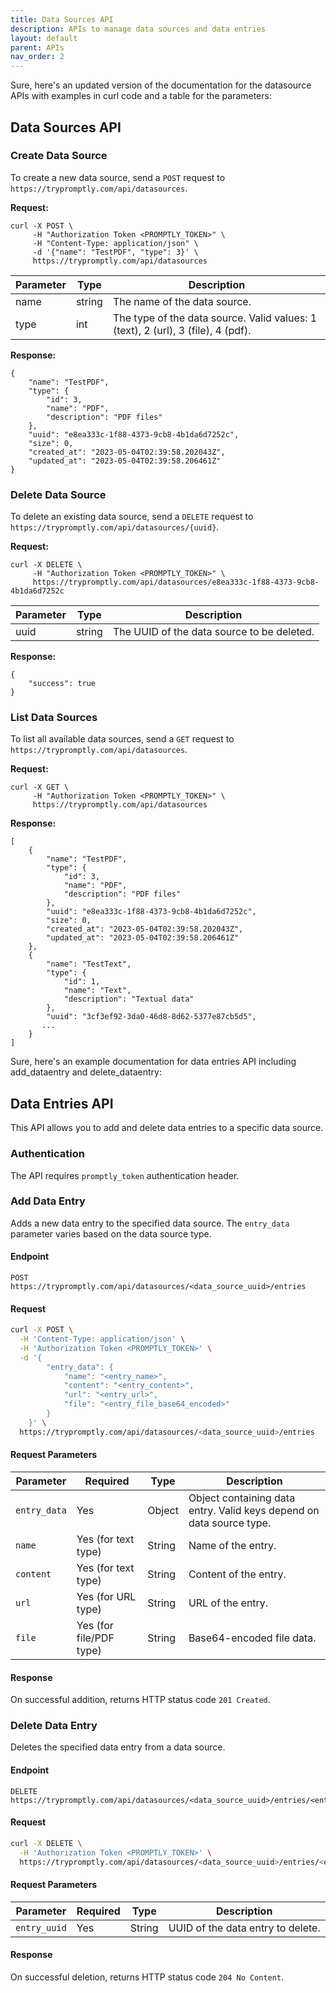 ```yaml
---
title: Data Sources API
description: APIs to manage data sources and data entries
layout: default
parent: APIs
nav_order: 2
---
```


Sure, here's an updated version of the documentation for the datasource APIs with examples in curl code and a table for the parameters:

## Data Sources API

### Create Data Source

To create a new data source, send a `POST` request to `https://trypromptly.com/api/datasources`.

**Request:**
```curl
curl -X POST \
     -H "Authorization Token <PROMPTLY_TOKEN>" \
     -H "Content-Type: application/json" \
     -d '{"name": "TestPDF", "type": 3}' \
     https://trypromptly.com/api/datasources
```

| Parameter | Type   | Description               |
| --------- | ------ | ------------------------- |
| name      | string | The name of the data source.|
| type      | int    | The type of the data source. Valid values: 1 (text), 2 (url), 3 (file), 4 (pdf). |

**Response:**

```
{
    "name": "TestPDF",
    "type": {
        "id": 3,
        "name": "PDF",
        "description": "PDF files"
    },
    "uuid": "e8ea333c-1f88-4373-9cb8-4b1da6d7252c",
    "size": 0,
    "created_at": "2023-05-04T02:39:58.202043Z",
    "updated_at": "2023-05-04T02:39:58.206461Z"
}
```

### Delete Data Source

To delete an existing data source, send a `DELETE` request to `https://trypromptly.com/api/datasources/{uuid}`.

**Request:**

```curl
curl -X DELETE \
     -H "Authorization Token <PROMPTLY_TOKEN>" \
     https://trypromptly.com/api/datasources/e8ea333c-1f88-4373-9cb8-4b1da6d7252c
```

| Parameter | Type   | Description                    |
| --------- | ------ | ------------------------------ |
| uuid      | string | The UUID of the data source to be deleted. |

**Response:**

```
{
    "success": true
}
```

### List Data Sources

To list all available data sources, send a `GET` request to `https://trypromptly.com/api/datasources`.

**Request:**

```curl
curl -X GET \
     -H "Authorization Token <PROMPTLY_TOKEN>" \
     https://trypromptly.com/api/datasources
```

**Response:**

```
[
    {
        "name": "TestPDF",
        "type": {
            "id": 3,
            "name": "PDF",
            "description": "PDF files"
        },
        "uuid": "e8ea333c-1f88-4373-9cb8-4b1da6d7252c",
        "size": 0,
        "created_at": "2023-05-04T02:39:58.202043Z",
        "updated_at": "2023-05-04T02:39:58.206461Z"
    },
    {
        "name": "TestText",
        "type": {
            "id": 1,
            "name": "Text",
            "description": "Textual data"
        },
        "uuid": "3cf3ef92-3da0-46d8-8d62-5377e87cb5d5",
       ...
    }
]
```

Sure, here's an example documentation for data entries API including add_dataentry and delete_dataentry:

## Data Entries API

This API allows you to add and delete data entries to a specific data source.

### Authentication

The API requires `promptly_token` authentication header.

### Add Data Entry

Adds a new data entry to the specified data source. The `entry_data` parameter varies based on the data source type. 

#### Endpoint

```
POST https://trypromptly.com/api/datasources/<data_source_uuid>/entries
```

#### Request

```bash
curl -X POST \
  -H 'Content-Type: application/json' \
  -H 'Authorization Token <PROMPTLY_TOKEN>' \
  -d '{
        "entry_data": {
            "name": "<entry_name>",
            "content": "<entry_content>",
            "url": "<entry_url>",
            "file": "<entry_file_base64_encoded>"
        }
    }' \
  https://trypromptly.com/api/datasources/<data_source_uuid>/entries
```

#### Request Parameters

| Parameter | Required | Type   | Description |
|-----------|----------|--------|-------------|
| `entry_data` | Yes | Object | Object containing data entry. Valid keys depend on data source type. |
| `name` | Yes (for text type) | String | Name of the entry. |
| `content` | Yes (for text type) | String | Content of the entry. |
| `url` | Yes (for URL type) | String | URL of the entry. |
| `file` | Yes (for file/PDF type) | String | Base64-encoded file data. |

#### Response

On successful addition, returns HTTP status code `201 Created`.

### Delete Data Entry

Deletes the specified data entry from a data source.

#### Endpoint

```
DELETE https://trypromptly.com/api/datasources/<data_source_uuid>/entries/<entry_uuid>
```

#### Request

```bash
curl -X DELETE \
  -H 'Authorization Token <PROMPTLY_TOKEN>' \
  https://trypromptly.com/api/datasources/<data_source_uuid>/entries/<entry_uuid>
```

#### Request Parameters

| Parameter | Required | Type   | Description |
|-----------|----------|--------|-------------|
| `entry_uuid` | Yes | String | UUID of the data entry to delete. |

#### Response

On successful deletion, returns HTTP status code `204 No Content`.